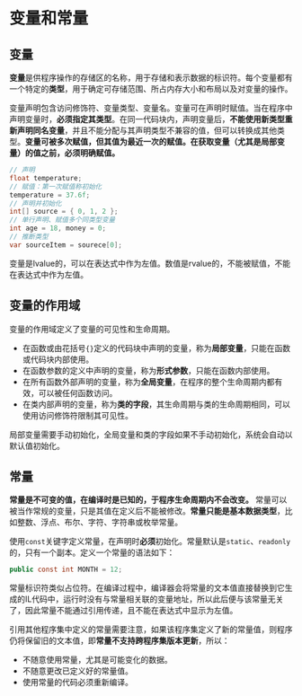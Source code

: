 # 变量和常量

## 变量

**变量**是供程序操作的存储区的名称，用于存储和表示数据的标识符。每个变量都有一个特定的**类型**，用于确定可存储范围、所占内存大小和布局以及对变量的操作。

变量声明包含访问修饰符、变量类型、变量名。变量可在声明时赋值。当在程序中声明变量时，**必须指定其类型**。在同一代码块内，声明变量后，**不能使用新类型重新声明同名变量**，并且不能分配与其声明类型不兼容的值，但可以转换成其他类型。**变量可被多次赋值，但其值为最近一次的赋值。在获取变量（尤其是局部变量）的值之前，必须明确赋值。**

```csharp
// 声明
float temperature;
// 赋值：第一次赋值称初始化
temperature = 37.6f;
// 声明并初始化
int[] source = { 0, 1, 2 };
// 单行声明、赋值多个同类型变量
int age = 18, money = 0;
// 推断类型
var sourceItem = sourece[0];
```

变量是lvalue的，可以在表达式中作为左值。数值是rvalue的，不能被赋值，不能在表达式中作为左值。

## 变量的作用域

变量的作用域定义了变量的可见性和生命周期。

- 在函数或由花括号`{}`定义的代码块中声明的变量，称为**局部变量**，只能在函数或代码块内部使用。
- 在函数参数的定义中声明的变量，称为**形式参数**，只能在函数内部使用。
- 在所有函数外部声明的变量，称为**全局变量**，在程序的整个生命周期内都有效，可以被任何函数访问。
- 在类内部声明的变量，称为**类的字段**，其生命周期与类的生命周期相同，可以使用访问修饰符限制其可见性。

局部变量需要手动初始化，全局变量和类的字段如果不手动初始化，系统会自动以默认值初始化。

## 常量

**常量是不可变的值，在编译时是已知的，于程序生命周期内不会改变。** 常量可以被当作常规的变量，只是其值在定义后不能被修改。**常量只能是基本数据类型**，比如整数、浮点、布尔、字符、字符串或枚举常量。

使用`const`关键字定义常量，在声明时**必须**初始化。常量默认是`static`、`readonly`的，只有⼀个副本。定义一个常量的语法如下：

```csharp
public const int MONTH = 12;
```

常量标识符类似占位符。在编译过程中，编译器会将常量的文本值直接替换到它生成的IL代码中，运行时没有与常量相关联的变量地址，所以此后便与该常量无关了，因此常量不能通过引用传递，且不能在表达式中显示为左值。

引用其他程序集中定义的常量需要注意，如果该程序集定义了新的常量值，则程序仍将保留旧的文本值，即**常量不支持跨程序集版本更新**，所以：

- 不随意使用常量，尤其是可能变化的数据。
- 不随意更改已定义好的常量值。
- 使用常量的代码必须重新编译。
